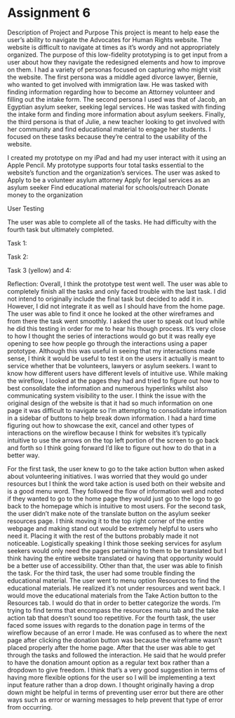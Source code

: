 # Assignment 6

Description of Project and Purpose 
This project is meant to help ease the user’s ability to navigate the Advocates for Human Rights website. The website is difficult to navigate at times as it’s wordy and not appropriately organized. The purpose of this low-fidelity prototyping is to get input from a user about how they navigate the redesigned elements and how to improve on them. I had a variety of personas focused on capturing who might visit the website. The first persona was a middle aged divorce lawyer, Bernie, who wanted to get involved with immigration law. He was tasked with finding information regarding how to become an Attorney volunteer and filling out the intake form. The second persona I used was that of Jacob, an Egyptian asylum seeker, seeking legal services. He was tasked with finding the intake form and finding more information about asylum seekers. Finally, the third persona is that of Julie, a new teacher looking to get involved with her community and find educational material to engage her students. I focused on these tasks because they’re central to the usability of the website. 

I created my prototype on my iPad and had my user interact with it using an Apple Pencil. My prototype supports four total tasks essential to the website’s function and the organization’s services. The user was asked to 
Apply to be a volunteer asylum attorney 
Apply for legal services as an asylum seeker 
Find educational material for schools/outreach 
Donate money to the organization 


User Testing 

The user was able to complete all of the tasks. He had difficulty with the fourth task but ultimately completed. 

Task 1: 

Task 2: 

Task 3 (yellow) and 4: 

Reflection: 
Overall, I think the prototype test went well. The user was able to completely finish all the tasks and only faced trouble with the last task. I did not intend to originally include the final task but decided to add it in. However, I did not integrate it as well as I should have from the home page. The user was able to find it once he looked at the other wireframes and from there the task went smoothly. I asked the user to speak out loud while he did this testing in order for me to hear his though process. It’s very close to how I thought the series of interactions would go but it was really eye opening to see how people go through the interactions using a paper prototype. Although this was useful in seeing that my interactions made sense, I think it would be useful to test it on the users it actually is meant to service whether that be volunteers, lawyers or asylum seekers. I want to know how different users have different levels of intuitive use. While making the wireflow, I looked at the pages they had and tried to figure out how to best consolidate the information and numerous hyperlinks whilst also communicating system visibility to the user. I think the issue with the original design of the website is that it had so much information on one page it was difficult to navigate so I’m attempting to consolidate information in a sidebar of buttons to help break down information. I had a hard time figuring out how to showcase the exit, cancel and other types of interactions on the wireflow because I think for websites it’s typically intuitive to use the arrows on the top left portion of the screen to go back and forth so I think going forward I’d like to figure out how to do that in a better way. 

For the first task, the user knew to go to the take action button when asked about volunteering initiatives. I was worried that they would go under resources but I think the word take action is used both on their website and is a good menu word. They followed the flow of information well and noted if they wanted to go to the home page they would just go to the logo to go back to the homepage which is intuitive to most users. For the second task, the user didn’t make note of the translate button on the asylum seeker resources page. I think moving it to the top right corner of the entire webpage and making stand out would be extremely helpful to users who need it. Placing it with the rest of the buttons probably made it not noticeable. Logistically speaking I think those seeking services for asylum seekers would only need the pages pertaining to them to be translated but I think having the entire website translated or having that opportunity would be a better use of accessibility. Other than that, the user was able to finish the task. For the third task, the user had some trouble finding the educational material. The user went to menu option Resources to find the educational materials. He realized it’s not under resources and went back. I would move the educational materials from the Take Action button to the Resources tab. I would do that in order to better categorize the words. I’m trying to find terms that encompass the resources menu tab and the take action tab that doesn’t sound too repetitive. For the fourth task, the user faced some issues with regards to the donation page in terms of the wireflow because of an error I made. He was confused as to where the next page after clicking the donation button was because the wireframe wasn’t placed properly after the home page. After that the user was able to get through the tasks and followed the interaction. He said that he would prefer to have the donation amount option as a regular text box rather than a dropdown to give freedom. I think that’s a very good suggestion in terms of having more flexible options for the user so I will be implementing a text input feature rather than a drop down. I thought originally having a drop down might be helpful in terms of preventing user error but there are other ways such as error or warning messages to help prevent that type of error from occurring. 
